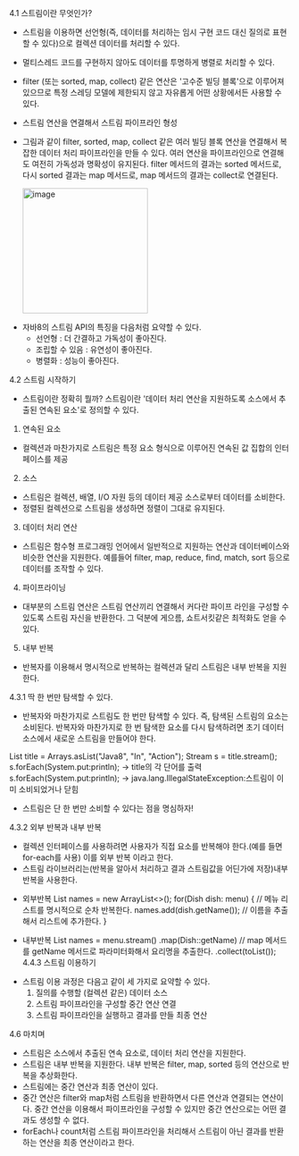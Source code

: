 4.1 스트림이란 무엇인가?
- 스트림을 이용하면 선언형(즉, 데이터를 처리하는 임시 구현 코드 대신 질의로 표현할 수 있다)으로 컬렉션 데이터를 처리할 수 있다.
- 멀티스레드 코드를 구현하지 않아도 데이터를 투명하게 병렬로 처리할 수 있다.

- filter (또는 sorted, map, collect) 같은 연산은 '고수준 빌딩 블록'으로 이루어져 있으므로 특정 스레딩 모델에 제한되지 않고 자유롭게 어떤 상황에서든 사용할 수 있다.


- 스트림 연산을 연결해서 스트림 파이프라인 형성
- 그림과 같이 filter, sorted, map, collect 같은 여러 빌딩 블록 연산을 연결해서 복잡한 데이터 처리 파이프라인을 만들 수 있다.
  여러 연산을 파이프라인으로 연결해도 여전히 가독성과 명확성이 유지된다.
  filter 메서드의 결과는 sorted 메서드로, 다시 sorted 결과는 map 메서드로, map 메서드의 결과는 collect로 연결된다.
  
  <img width="224" alt="image" src="https://user-images.githubusercontent.com/105032845/173594999-911aad01-6a67-43ee-9364-0835e9185818.png">


* 자바8의 스트림 API의 특징을 다음처럼 요약할 수 있다.
  - 선언형 : 더 간결하고 가독성이 좋아진다.
  - 조립할 수 있음 : 유연성이 좋아진다.
  - 병렬화 : 성능이 좋아진다.


4.2 스트림 시작하기
 - 스트림이란 정확히 뭘까? 스트림이란 '데이터 처리 연산을 지원하도록 소스에서 추출된 연속된 요소'로 정의할 수 있다.

1. 연속된 요소
 - 컬렉션과 마찬가지로 스트림은 특정 요소 형식으로 이루어진 연속된 값 집합의 인터페이스를 제공
2. 소스
 - 스트림은 컬렉션, 배열, I/O 자원 등의 데이터 제공 소스로부터 데이터를 소비한다.
 - 정렬된 컬렉션으로 스트림을 생성하면 정렬이 그대로 유지된다.
3. 데이터 처리 연산
 - 스트림은 함수형 프로그래밍 언어에서 일반적으로 지원하는 연산과 데이터베이스와 비슷한 연산을 지원한다.
   예를들어 filter, map, reduce, find, match, sort 등으로 데이터를 조작할 수 있다.
4. 파이프라이닝
 - 대부분의 스트림 연산은 스트림 연산끼리 연결해서 커다란 파이프 라인을 구성할 수 있도록 스트림 자신을 반환한다. 그 덕분에 게으름, 쇼트서킷같은 최적화도 얻을 수 있다.
5. 내부 반복
 - 반복자를 이용해서 명시적으로 반복하는 컬렉션과 달리 스트림은 내부 반복을 지원한다.

4.3.1 딱 한 번만 탐색할 수 있다.
- 반복자와 마찬가지로 스트림도 한 번만 탐색할 수 있다.
  즉, 탐색된 스트림의 요소는 소비된다.
  반복자와 마찬가지로 한 번 탐색한 요소를 다시 탐색하려면 초기 데이터 소스에서 새로운 스트림을 만들어야 한다.
  
List<String> title = Arrays.asList("Java8", "In", "Action");
Stream<String> s = title.stream();
s.forEach(System.put:println); -> title의 각 단어를 출력
s.forEach(System.put:println); -> java.lang.IllegalStateException:스트림이 이미 소비되었거나 닫힘
 * 스트림은 단 한 번만 소비할 수 있다는 점을 명심하자!
  
4.3.2 외부 반복과 내부 반복
  - 컬렉션 인터페이스를 사용하려면 사용자가 직접 요소를 반복해야 한다.(예를 들면 for-each를 사용) 이를 외부 반복 이라고 한다.
  - 스트림 라이브러리는(반복을 알아서 처리하고 결과 스트림값을 어딘가에 저장)내부 반복을 사용한다.
  
* 외부반복
  List<String> names = new ArrayList<>();
  for(Dish dish: menu) { // 메뉴 리스트를 명시적으로 순차 반복한다.
    names.add(dish.getName()); // 이름을 추출해서 리스트에 추가한다.
  }
  
* 내부반복
  List<String> names = menu.stream()
                      .map(Dish::getName) // map 메서드를 getName 메서드로 파라미터화해서 요리명을 추출한다.
                      .collect(toList());
4.4.3 스트림 이용하기
 - 스트림 이용 과정은 다음고 같이 세 가지로 요약할 수 있다.
   1. 질의를 수행할 (컬렉션 같은) 데이터 소스
   2. 스트림 파이프라인을 구성할 중간 연산 연결
   3. 스트림 파이프라인을 실행하고 결과를 만들 최종 연산
  
4.6 마치며
  - 스트림은 소스에서 추출된 연속 요소로, 데이터 처리 연산을 지원한다.
  - 스트림은 내부 반복을 지원한다. 내부 반복은 filter, map, sorted 등의 연산으로 반복을 추상화한다.
  - 스트림에는 중간 연산과 최종 연산이 있다.
  - 중간 연산은 filter와 map처럼 스트림을 반환하면서 다른 연산과 연결되는 연산이다.
    중간 연산을 이용해서 파이프라인을 구성할 수 있지만 중간 연산으로는 어떤 결과도 생성할 수 없다.
  - forEach나 count처럼 스트림 파이프라인을 처리해서 스트림이 아닌 결과를 반환하는 연산을 최종 연산이라고 한다.

